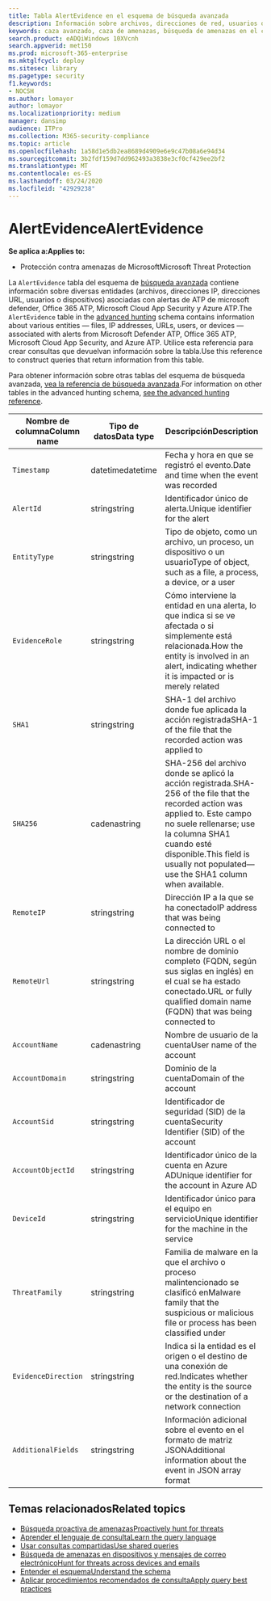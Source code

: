 ```yaml
---
title: Tabla AlertEvidence en el esquema de búsqueda avanzada
description: Información sobre archivos, direcciones de red, usuarios o dispositivos asociados con alertas generadas en la tabla AlertEvidence del esquema de búsqueda avanzada
keywords: caza avanzado, caza de amenazas, búsqueda de amenazas en el ciberespacio, protección contra amenazas de Microsoft, Microsoft 365, MTP, M365, búsqueda, consulta, telemetría, referencia de esquema, kusto, tabla, columna, tipo de datos, descripción, AlertInfo, alerta, entidades, evidencia, archivo, dirección IP, dispositivo, equipo, usuario, cuenta
search.product: eADQiWindows 10XVcnh
search.appverid: met150
ms.prod: microsoft-365-enterprise
ms.mktglfcycl: deploy
ms.sitesec: library
ms.pagetype: security
f1.keywords:
- NOCSH
ms.author: lomayor
author: lomayor
ms.localizationpriority: medium
manager: dansimp
audience: ITPro
ms.collection: M365-security-compliance
ms.topic: article
ms.openlocfilehash: 1a58d1e5db2ea8689d4909e6e9c47b08a6e94d34
ms.sourcegitcommit: 3b2fdf159d7dd962493a3838e3cf0cf429ee2bf2
ms.translationtype: MT
ms.contentlocale: es-ES
ms.lasthandoff: 03/24/2020
ms.locfileid: "42929238"
---
```

# <a name="alertevidence"></a><span data-ttu-id="72b27-104">AlertEvidence</span><span class="sxs-lookup"><span data-stu-id="72b27-104">AlertEvidence</span></span>

<span data-ttu-id="72b27-105">**Se aplica a:**</span><span class="sxs-lookup"><span data-stu-id="72b27-105">**Applies to:**</span></span>
- <span data-ttu-id="72b27-106">Protección contra amenazas de Microsoft</span><span class="sxs-lookup"><span data-stu-id="72b27-106">Microsoft Threat Protection</span></span>

<span data-ttu-id="72b27-107">La `AlertEvidence` tabla del esquema de [búsqueda avanzada](advanced-hunting-overview.md) contiene información sobre diversas entidades (archivos, direcciones IP, direcciones URL, usuarios o dispositivos) asociadas con alertas de ATP de microsoft defender, Office 365 ATP, Microsoft Cloud App Security y Azure ATP.</span><span class="sxs-lookup"><span data-stu-id="72b27-107">The `AlertEvidence` table in the [advanced hunting](advanced-hunting-overview.md) schema contains information about various entities — files, IP addresses, URLs, users, or devices — associated with alerts from Microsoft Defender ATP, Office 365 ATP, Microsoft Cloud App Security, and Azure ATP.</span></span> <span data-ttu-id="72b27-108">Utilice esta referencia para crear consultas que devuelvan información sobre la tabla.</span><span class="sxs-lookup"><span data-stu-id="72b27-108">Use this reference to construct queries that return information from this table.</span></span>

<span data-ttu-id="72b27-109">Para obtener información sobre otras tablas del esquema de búsqueda avanzada, [vea la referencia de búsqueda avanzada](advanced-hunting-schema-tables.md).</span><span class="sxs-lookup"><span data-stu-id="72b27-109">For information on other tables in the advanced hunting schema, [see the advanced hunting reference](advanced-hunting-schema-tables.md).</span></span>

| <span data-ttu-id="72b27-110">Nombre de columna</span><span class="sxs-lookup"><span data-stu-id="72b27-110">Column name</span></span> | <span data-ttu-id="72b27-111">Tipo de datos</span><span class="sxs-lookup"><span data-stu-id="72b27-111">Data type</span></span> | <span data-ttu-id="72b27-112">Descripción</span><span class="sxs-lookup"><span data-stu-id="72b27-112">Description</span></span> |
|-------------|-----------|-------------|
| `Timestamp` | <span data-ttu-id="72b27-113">datetime</span><span class="sxs-lookup"><span data-stu-id="72b27-113">datetime</span></span> | <span data-ttu-id="72b27-114">Fecha y hora en que se registró el evento.</span><span class="sxs-lookup"><span data-stu-id="72b27-114">Date and time when the event was recorded</span></span> |
| `AlertId` | <span data-ttu-id="72b27-115">string</span><span class="sxs-lookup"><span data-stu-id="72b27-115">string</span></span> | <span data-ttu-id="72b27-116">Identificador único de alerta.</span><span class="sxs-lookup"><span data-stu-id="72b27-116">Unique identifier for the alert</span></span> |
| `EntityType` | <span data-ttu-id="72b27-117">string</span><span class="sxs-lookup"><span data-stu-id="72b27-117">string</span></span> | <span data-ttu-id="72b27-118">Tipo de objeto, como un archivo, un proceso, un dispositivo o un usuario</span><span class="sxs-lookup"><span data-stu-id="72b27-118">Type of object, such as a file, a process, a device, or a user</span></span> |
| `EvidenceRole` | <span data-ttu-id="72b27-119">string</span><span class="sxs-lookup"><span data-stu-id="72b27-119">string</span></span> | <span data-ttu-id="72b27-120">Cómo interviene la entidad en una alerta, lo que indica si se ve afectada o si simplemente está relacionada.</span><span class="sxs-lookup"><span data-stu-id="72b27-120">How the entity is involved in an alert, indicating whether it is impacted or is merely related</span></span> |
| `SHA1` | <span data-ttu-id="72b27-121">string</span><span class="sxs-lookup"><span data-stu-id="72b27-121">string</span></span> | <span data-ttu-id="72b27-122">SHA-1 del archivo donde fue aplicada la acción registrada</span><span class="sxs-lookup"><span data-stu-id="72b27-122">SHA-1 of the file that the recorded action was applied to</span></span> |
| `SHA256` | <span data-ttu-id="72b27-123">cadena</span><span class="sxs-lookup"><span data-stu-id="72b27-123">string</span></span> | <span data-ttu-id="72b27-124">SHA-256 del archivo donde se aplicó la acción registrada.</span><span class="sxs-lookup"><span data-stu-id="72b27-124">SHA-256 of the file that the recorded action was applied to.</span></span> <span data-ttu-id="72b27-125">Este campo no suele rellenarse; use la columna SHA1 cuando esté disponible.</span><span class="sxs-lookup"><span data-stu-id="72b27-125">This field is usually not populated—use the SHA1 column when available.</span></span> |
| `RemoteIP` | <span data-ttu-id="72b27-126">string</span><span class="sxs-lookup"><span data-stu-id="72b27-126">string</span></span> | <span data-ttu-id="72b27-127">Dirección IP a la que se ha conectado</span><span class="sxs-lookup"><span data-stu-id="72b27-127">IP address that was being connected to</span></span> |
| `RemoteUrl` | <span data-ttu-id="72b27-128">string</span><span class="sxs-lookup"><span data-stu-id="72b27-128">string</span></span> | <span data-ttu-id="72b27-129">La dirección URL o el nombre de dominio completo (FQDN, según sus siglas en inglés) en el cual se ha estado conectado.</span><span class="sxs-lookup"><span data-stu-id="72b27-129">URL or fully qualified domain name (FQDN) that was being connected to</span></span> |
| `AccountName` | <span data-ttu-id="72b27-130">cadena</span><span class="sxs-lookup"><span data-stu-id="72b27-130">string</span></span> | <span data-ttu-id="72b27-131">Nombre de usuario de la cuenta</span><span class="sxs-lookup"><span data-stu-id="72b27-131">User name of the account</span></span> |
| `AccountDomain` | <span data-ttu-id="72b27-132">string</span><span class="sxs-lookup"><span data-stu-id="72b27-132">string</span></span> | <span data-ttu-id="72b27-133">Dominio de la cuenta</span><span class="sxs-lookup"><span data-stu-id="72b27-133">Domain of the account</span></span> |
| `AccountSid` | <span data-ttu-id="72b27-134">string</span><span class="sxs-lookup"><span data-stu-id="72b27-134">string</span></span> | <span data-ttu-id="72b27-135">Identificador de seguridad (SID) de la cuenta</span><span class="sxs-lookup"><span data-stu-id="72b27-135">Security Identifier (SID) of the account</span></span> |
| `AccountObjectId` | <span data-ttu-id="72b27-136">string</span><span class="sxs-lookup"><span data-stu-id="72b27-136">string</span></span> | <span data-ttu-id="72b27-137">Identificador único de la cuenta en Azure AD</span><span class="sxs-lookup"><span data-stu-id="72b27-137">Unique identifier for the account in Azure AD</span></span> |
| `DeviceId` | <span data-ttu-id="72b27-138">string</span><span class="sxs-lookup"><span data-stu-id="72b27-138">string</span></span> | <span data-ttu-id="72b27-139">Identificador único para el equipo en servicio</span><span class="sxs-lookup"><span data-stu-id="72b27-139">Unique identifier for the machine in the service</span></span> |
| `ThreatFamily` | <span data-ttu-id="72b27-140">string</span><span class="sxs-lookup"><span data-stu-id="72b27-140">string</span></span> | <span data-ttu-id="72b27-141">Familia de malware en la que el archivo o proceso malintencionado se clasificó en</span><span class="sxs-lookup"><span data-stu-id="72b27-141">Malware family that the suspicious or malicious file or process has been classified under</span></span> |
| `EvidenceDirection` | <span data-ttu-id="72b27-142">string</span><span class="sxs-lookup"><span data-stu-id="72b27-142">string</span></span> | <span data-ttu-id="72b27-143">Indica si la entidad es el origen o el destino de una conexión de red.</span><span class="sxs-lookup"><span data-stu-id="72b27-143">Indicates whether the entity is the source or the destination of a network connection</span></span> |
| `AdditionalFields` | <span data-ttu-id="72b27-144">string</span><span class="sxs-lookup"><span data-stu-id="72b27-144">string</span></span> | <span data-ttu-id="72b27-145">Información adicional sobre el evento en el formato de matriz JSON</span><span class="sxs-lookup"><span data-stu-id="72b27-145">Additional information about the event in JSON array format</span></span> |

## <a name="related-topics"></a><span data-ttu-id="72b27-146">Temas relacionados</span><span class="sxs-lookup"><span data-stu-id="72b27-146">Related topics</span></span>
- [<span data-ttu-id="72b27-147">Búsqueda proactiva de amenazas</span><span class="sxs-lookup"><span data-stu-id="72b27-147">Proactively hunt for threats</span></span>](advanced-hunting-overview.md)
- [<span data-ttu-id="72b27-148">Aprender el lenguaje de consulta</span><span class="sxs-lookup"><span data-stu-id="72b27-148">Learn the query language</span></span>](advanced-hunting-query-language.md)
- [<span data-ttu-id="72b27-149">Usar consultas compartidas</span><span class="sxs-lookup"><span data-stu-id="72b27-149">Use shared queries</span></span>](advanced-hunting-shared-queries.md)
- [<span data-ttu-id="72b27-150">Búsqueda de amenazas en dispositivos y mensajes de correo electrónico</span><span class="sxs-lookup"><span data-stu-id="72b27-150">Hunt for threats across devices and emails</span></span>](advanced-hunting-query-emails-devices.md)
- [<span data-ttu-id="72b27-151">Entender el esquema</span><span class="sxs-lookup"><span data-stu-id="72b27-151">Understand the schema</span></span>](advanced-hunting-schema-tables.md)
- [<span data-ttu-id="72b27-152">Aplicar procedimientos recomendados de consulta</span><span class="sxs-lookup"><span data-stu-id="72b27-152">Apply query best practices</span></span>](advanced-hunting-best-practices.md)
